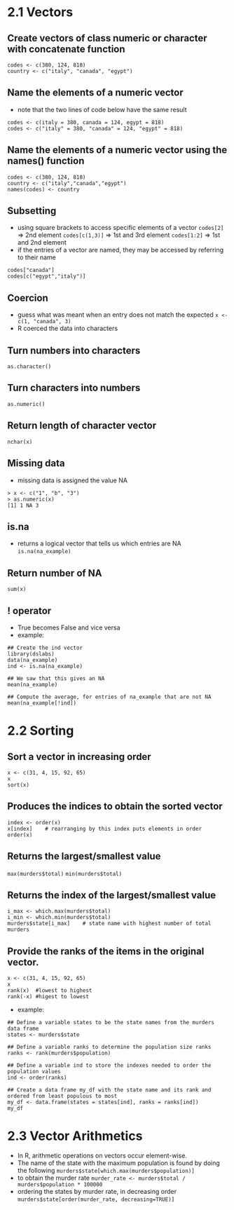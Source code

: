 # 2.1 Vectors

## Create vectors of class numeric or character with concatenate function
```
codes <- c(380, 124, 818)
country <- c("italy", "canada", "egypt")
```

## Name the elements of a numeric vector
- note that the two lines of code below have the same result
```
codes <- c(italy = 380, canada = 124, egypt = 818)
codes <- c("italy" = 380, "canada" = 124, "egypt" = 818)
```

## Name the elements of a numeric vector using the names() function
```
codes <- c(380, 124, 818)
country <- c("italy","canada","egypt")
names(codes) <- country
```
## Subsetting
- using square brackets to access specific elements of a vector
` codes[2] `      => 2nd element
` codes[c(1,3)] ` => 1st and 3rd element
` codes[1:2] `    => 1st and 2nd element
- if the entries of a vector are named, they may be accessed by referring to their name
```
codes["canada"]
codes[c("egypt","italy")]
```
## Coercion
- guess what was meant when an entry does not match the expected
` x <- c(1, "canada", 3) `
- R coerced the data into characters

## Turn numbers into characters
` as.character() `

## Turn characters into numbers
` as.numeric() `

## Return length of character vector
` nchar(x) `

## Missing data
- missing data is assigned the value NA
```
> x <- c("1", "b", "3")
> as.numeric(x)
[1] 1 NA 3
```

## is.na
- returns a logical vector that tells us which entries are NA
` is.na(na_example) `

## Return number of NA
` sum(x) `

## ! operator
- True becomes False and vice versa
- example:
```
## Create the ind vector
library(dslabs)
data(na_example)
ind <- is.na(na_example)

## We saw that this gives an NA
mean(na_example)

## Compute the average, for entries of na_example that are not NA 
mean(na_example[!ind])
```

# 2.2 Sorting

## Sort a vector in increasing order
```
x <- c(31, 4, 15, 92, 65)
x
sort(x)
```

## Produces the indices to obtain the sorted vector
```
index <- order(x)
x[index]    # rearranging by this index puts elements in order
order(x)
```

## Returns the largest/smallest value
` max(murders$total) ` 
` min(murders$total) ` 

## Returns the index of the largest/smallest value
```
i_max <- which.max(murders$total)
i_min <- which.min(murders$total)
murders$state[i_max]    # state name with highest number of total murders
```

## Provide the ranks of the items in the original vector.
```
x <- c(31, 4, 15, 92, 65)
x
rank(x)  #lowest to highest
rank(-x) #higest to lowest
```
- example:
```
## Define a variable states to be the state names from the murders data frame
states <- murders$state

## Define a variable ranks to determine the population size ranks 
ranks <- rank(murders$population)

## Define a variable ind to store the indexes needed to order the population values
ind <- order(ranks)

## Create a data frame my_df with the state name and its rank and ordered from least populous to most 
my_df <- data.frame(states = states[ind], ranks = ranks[ind])
my_df
```

# 2.3 Vector Arithmetics
- In R, arithmetic operations on vectors occur element-wise.
- The name of the state with the maximum population is found by doing the following
` murders$state[which.max(murders$population)] `
- to obtain the murder rate
` murder_rate <- murders$total / murders$population * 100000 `
- ordering the states by murder rate, in decreasing order
` murders$state[order(murder_rate, decreasing=TRUE)] `





